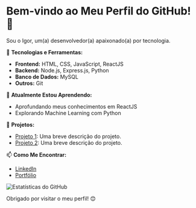 # Bem-vindo ao Meu Perfil do GitHub! 👋

Sou o Igor, um(a) desenvolvedor(a) apaixonado(a) por tecnologia.

🚀 **Tecnologias e Ferramentas:**
- **Frontend:** HTML, CSS, JavaScript, ReactJS
- **Backend:** Node.js, Express.js, Python
- **Banco de Dados:** MySQL
- **Outros:** Git

🌱 **Atualmente Estou Aprendendo:**
- Aprofundando meus conhecimentos em ReactJS
- Explorando Machine Learning com Python

💼 **Projetos:**
- [Projeto 1](link-para-o-projeto-1): Uma breve descrição do projeto.
- [Projeto 2](link-para-o-projeto-2): Uma breve descrição do projeto.

📫 **Como Me Encontrar:**
- [LinkedIn](https://www.linkedin.com/in/igormarines/)
- [Portfólio](https://portfolio-1enablex.vercel.app/)

![Estatísticas do GitHub](https://github-readme-stats.vercel.app/api?username=igormarines&show_icons=true&count_private=true&hide=contribs,prs&theme=radical)

Obrigado por visitar o meu perfil! 😊
